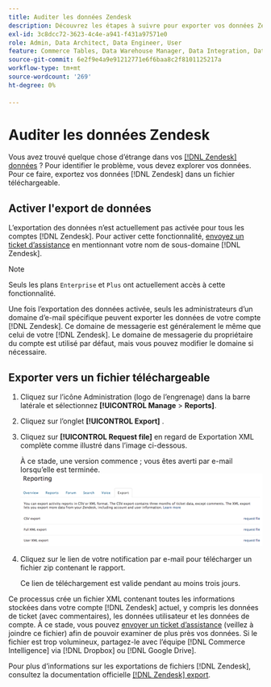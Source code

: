 ```yaml
---
title: Auditer les données Zendesk
description: Découvrez les étapes à suivre pour exporter vos données Zendesk.
exl-id: 3c8dcc72-3623-4c4e-a941-f431a97571e0
role: Admin, Data Architect, Data Engineer, User
feature: Commerce Tables, Data Warehouse Manager, Data Integration, Data Import/Export
source-git-commit: 6e2f9e4a9e91212771e6f6baa8c2f8101125217a
workflow-type: tm+mt
source-wordcount: '269'
ht-degree: 0%

---
```


# Auditer les données Zendesk

Vous avez trouvé quelque chose d’étrange dans vos [[!DNL Zendesk] données](../integrations/exp-zendesk-data.md) ? Pour identifier le problème, vous devez explorer vos données. Pour ce faire, exportez vos données [!DNL Zendesk] dans un fichier téléchargeable.

## Activer l&#39;export de données

L’exportation des données n’est actuellement pas activée pour tous les comptes [!DNL Zendesk]. Pour activer cette fonctionnalité, [envoyez un ticket d’assistance](https://experienceleague.adobe.com/docs/commerce-knowledge-base/kb/troubleshooting/miscellaneous/mbi-service-policies.html?lang=fr) en mentionnant votre nom de sous-domaine [!DNL Zendesk].

>[!NOTE]
>
>Seuls les plans `Enterprise` et `Plus` ont actuellement accès à cette fonctionnalité.

Une fois l’exportation des données activée, seuls les administrateurs d’un domaine d’e-mail spécifique peuvent exporter les données de votre compte [!DNL Zendesk]. Ce domaine de messagerie est généralement le même que celui de votre [!DNL Zendesk]. Le domaine de messagerie du propriétaire du compte est utilisé par défaut, mais vous pouvez modifier le domaine si nécessaire.

## Exporter vers un fichier téléchargeable

1. Cliquez sur l’icône Administration (logo de l’engrenage) dans la barre latérale et sélectionnez **[!UICONTROL Manage** > **Reports]**.
1. Cliquez sur l’onglet **[!UICONTROL Export]** .
1. Cliquez sur **[!UICONTROL Request file]** en regard de Exportation XML complète comme illustré dans l’image ci-dessous.

   À ce stade, une version commence ; vous êtes averti par e-mail lorsqu’elle est terminée.
   ![reports_export_new.png](../../../assets/reports_export_new.png)

1. Cliquez sur le lien de votre notification par e-mail pour télécharger un fichier zip contenant le rapport.

   Ce lien de téléchargement est valide pendant au moins trois jours.

Ce processus crée un fichier XML contenant toutes les informations stockées dans votre compte [!DNL Zendesk] actuel, y compris les données de ticket (avec commentaires), les données utilisateur et les données de compte. À ce stade, vous pouvez [envoyer un ticket d’assistance](https://experienceleague.adobe.com/docs/commerce-knowledge-base/kb/troubleshooting/miscellaneous/mbi-service-policies.html?lang=fr) (veillez à joindre ce fichier) afin de pouvoir examiner de plus près vos données. Si le fichier est trop volumineux, partagez-le avec l’équipe [!DNL Commerce Intelligence] via [!DNL Dropbox] ou [!DNL Google Drive].

Pour plus d’informations sur les exportations de fichiers [!DNL Zendesk], consultez la documentation officielle [[!DNL Zendesk] export](https://support.zendesk.com/hc/en-us/articles/4408886165402-Exporting-data-to-a-JSON-CSV-or-XML-file).

